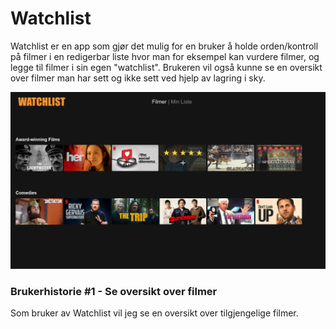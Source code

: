 # Watchlist

Watchlist er en app som gjør det mulig for en bruker å holde orden/kontroll på filmer i en redigerbar liste hvor man for eksempel kan vurdere filmer, og legge til filmer i sin egen "watchlist". Brukeren vil også kunne se en oversikt over filmer man har sett og ikke sett ved hjelp av lagring i sky.

![alt text](images\watchlist-concept.png)

### Brukerhistorie #1 - Se oversikt over filmer

Som bruker av Watchlist vil jeg se en oversikt over tilgjengelige filmer.
